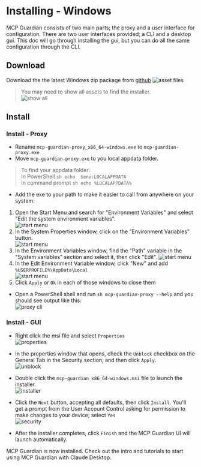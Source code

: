 # Installing - Windows
MCP Guardian consists of two main parts; the proxy and a user interface for configuration. There are two user interfaces provided; a CLI and a desktop gui. This doc will go through installing the gui, but you can do all the same configuration through the CLI.

## Download  

Download the the latest Windows zip package from [github](https://github.com/eqtylab/mcp-guardian/releases)
![asset files](./resources/win-release-assets.png)

> You may need to show all assets to find the installer.  
![show all](./resources/show-all-assets.png)

## Install 

### Install - Proxy

* Rename `mcp-guardian-proxy_x86_64-windows.exe` to `mcp-guardian-proxy.exe`
* Move `mcp-guardian-proxy.exe` to you local appdata folder.  
> To find your appdata folder:  
> In PowerShell ```sh echo  $env:LOCALAPPDATA```  
> In command prompt ```sh echo %LOCALAPPDATA%```  


* Add the exe to your path to make it easier to call from anywhere on your system:  
1. Open the Start Menu and search for "Environment Variables" and select "Edit the system environment variables".  
![start menu](./resources/win-edit-env-var.png)
2. In the System Properties window, click on the "Environment Variables" button.  
![start menu](./resources/win-env-vars.png)
3. In the Environment Variables window, find the "Path" variable in the "System variables" section and select it, then click "Edit".
![start menu](./resources/win-new-env-var.png)
4. In the Edit Environment Variable window, click "New" and add `%USERPROFILE%\AppData\Local`  
![start menu](./resources/win-new-new-env-var.png)
5. Click `Apply` or `Ok` in each of those windows to close them 

* Open a PowerShell shell and run ```sh mcp-guardian-proxy --help``` and you should see output like this:  
![proxy cli](./resources/proxy-cli.png)

### Install - GUI

* Right click the msi file and select `Properties`  
![properties](./resources/msi-properties.png)

* In the properties window that opens, check the `Unblock` checkbox on the General Tab in the Security section; and then click `Apply`.  
![unblock](./resources/msi-unblock.png)

* Double click the `mcp-guardian_x86_64-windows.msi` file to launch the installer.   
![installer](./resources/msi-installer.png)

* Click the `Next` button, accepting all defaults, then click `Install`. You'll get a prompt from the User Account Control asking for permission to make changes to your device; select `Yes`  
![security](./resources/msi-user-account-control.png)

* After the installer completes, click `Finish` and the MCP Guardian UI will launch automatically.


MCP Guardian is now installed. Check out the intro and tutorials to start using MCP Guardian with Claude Desktop.